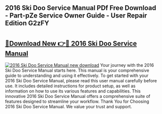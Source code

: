 ## 2016 Ski Doo Service Manual PDf Free Download - Part-pZe Service Owner Guide - User Repair Edition G2zFY

# <h2><a href="http://bc11557.oget.top/?id=2016+Ski+Doo+Service+Manual">🔗Download New 👉🔴 2016 Ski Doo Service Manual</a></h2>

[![2016 Ski Doo Service Manual new download](https://i.imgur.com/5g1atiW.png)](http://bc11557.oget.top/?id=2016+Ski+Doo+Service+Manual)
Your journey with the 2016 Ski Doo Service Manual starts here. This manual is your comprehensive guide to understanding and using it effectively. To get started with your 2016 Ski Doo Service Manual, please read this user manual carefully before use. It includes detailed instructions for product setup, as well as information on how to use its various features and capabilities. This innovative 2016 Ski Doo Service Manual offers a comprehensive suite of features designed to streamline your workflow. Thank You for Choosing 2016 Ski Doo Service Manual. We value your trust and support.
